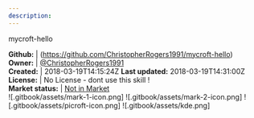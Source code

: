 ```yaml
---
description: 
---
```

mycroft-hello



**Github:** | (https://github.com/ChristopherRogers1991/mycroft-hello)  
**Owner:** | [@ChristopherRogers1991](https://github.com/ChristopherRogers1991)  
**Created:** | 2018-03-19T14:15:24Z  **Last updated:** 2018-03-19T14:31:00Z  
**License:** | No License - dont use this skill !  
**Market status:** | [Not in Market](https://market.mycroft.ai/skill/)  
 ![.gitbook/assets/mark-1-icon.png]  ![.gitbook/assets/mark-2-icon.png]  ![.gitbook/assets/picroft-icon.png]  ![.gitbook/assets/kde.png]  
